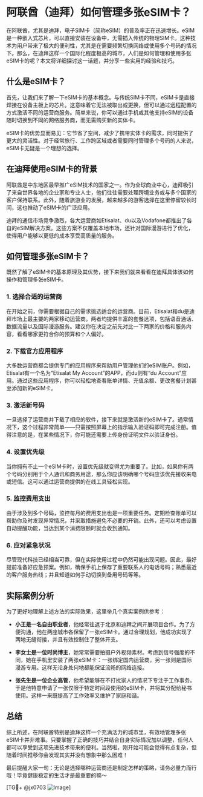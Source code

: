 # 阿联酋（迪拜）如何管理多张eSIM卡？

在阿联酋，尤其是迪拜，电子SIM卡（简称eSIM）的普及率正在迅速增长。eSIM是一种嵌入式芯片，可以直接安装在设备中，无需插入传统的物理SIM卡。这种技术为用户带来了极大的便利性，尤其是在需要频繁切换网络或使用多个号码的情况下。那么，在迪拜这样一个国际化程度极高的城市，人们是如何管理和使用多张eSIM卡的呢？本文将详细探讨这一话题，并分享一些实用的经验和技巧。

## 什么是eSIM卡？

首先，让我们来了解一下eSIM卡的基本概念。与传统SIM卡不同，eSIM卡是直接焊接在设备主板上的芯片。这意味着它无法被取出或更换，但可以通过远程配置的方式激活不同的运营商服务。简单来说，你可以通过手机或其他支持eSIM的设备随时切换到不同的网络服务商，而无需购买新的实体卡。

eSIM卡的优势显而易见：它节省了空间，减少了携带实体卡的需求，同时提供了更大的灵活性。对于经常旅行、工作跨区域或者需要同时管理多个号码的人来说，eSIM卡无疑是一个理想的选择。

## 在迪拜使用eSIM卡的背景

阿联酋是中东地区最早推广eSIM技术的国家之一。作为全球商业中心，迪拜吸引了来自世界各地的企业家和专业人士，他们往往需要处理跨境业务或与多个国家的客户保持联系。此外，随着旅游业的发展，越来越多的游客选择在这里停留较长时间，这也推动了eSIM卡的广泛应用。

迪拜的通信市场竞争激烈，各大运营商如Etisalat、du以及Vodafone都推出了各自的eSIM解决方案。这些方案不仅覆盖本地市场，还针对国际漫游进行了优化，使得用户能够以更低的成本享受高质量的服务。

## 如何管理多张eSIM卡？

既然了解了eSIM卡的基本原理及其优势，接下来我们就来看看在迪拜具体该如何操作和管理多张eSIM卡。

### 1. 选择合适的运营商

在开始之前，你需要根据自己的需求挑选适合的运营商。目前，Etisalat和du是迪拜市场上最主要的两家移动运营商。两者均提供丰富的套餐选项，包括语音通话、数据流量以及国际漫游服务。建议你在决定之前先对比一下两家的价格和服务内容，看看哪家更符合你的预算和个人偏好。

### 2. 下载官方应用程序

大多数运营商都会提供专门的应用程序来帮助用户管理他们的eSIM账户。例如，Etisalat有一个名为“Etisalat My Account”的APP，而du则有“du Account”应用。通过这些应用程序，你可以轻松地查看账单详情、充值余额、更改套餐计划甚至添加新的eSIM卡。

### 3. 激活新号码

一旦选择了运营商并下载了相应的软件，接下来就是激活新的eSIM卡了。通常情况下，这个过程非常简单——只需按照屏幕上的指示输入验证码即可完成注册。值得注意的是，在某些情况下，你可能还需要上传身份证明文件以验证身份。

### 4. 设置优先级

当你拥有不止一个eSIM卡时，设置优先级就变得尤为重要了。比如，如果你有两个号码分别用于个人通讯和商务用途，那么你应该明确哪个号码应该优先接收来电或短信。这可以通过运营商提供的在线工具轻松实现。

### 5. 监控费用支出

由于涉及到多个号码，监控每月的费用支出也是一项重要任务。定期检查账单可以帮助你及时发现异常情况，并采取措施避免不必要的开销。此外，还可以考虑设置自动提醒功能，当达到某个消费限额时就会收到通知。

### 6. 应对紧急状况

尽管现代科技已经相当可靠，但在实际使用过程中仍然可能出现问题。因此，最好提前准备好应急预案。例如，确保手机上保存了重要联系人的电话号码；熟悉最近的客户服务热线；并且知道如何手动切换到备用号码等等。

## 实际案例分析

为了更好地理解上述方法的实际效果，这里举几个真实案例供参考：

- **小王是一名自由职业者**，他经常往返于北京和迪拜之间开展项目合作。为了方便沟通，他在两座城市各保留了一张eSIM卡。通过合理规划，他成功实现了两地无缝衔接，并且有效控制住了整体开支。
  
- **李女士是一位时尚博主**，她常常需要拍摄户外视频素材。考虑到信号强度的不同，她在手机里安装了两张eSIM卡：一张绑定国内运营商，另一张则是国际漫游专用。这样无论身处何地都能保证流畅的网络连接。

- **张先生是一位企业高管**，他希望能够在不打扰家人的情况下专注于工作事务。于是他特意申请了一张仅限于特定时间段使用的eSIM卡，并将其分配给秘书使用。这样一来既提高了工作效率又维护了家庭和谐。

## 总结

综上所述，在阿联酋特别是迪拜这样一个充满活力的城市里，有效地管理多张eSIM卡并非难事。只要掌握了正确的技巧并结合自身实际情况加以调整，任何人都可以享受到这项先进技术带来的便利。当然啦，刚开始可能会觉得有点复杂，但随着时间推移你会发现其实并没有想象中那么困难！

最后提醒大家一句：无论是选择哪种运营商还是制定怎样的策略，请务必量力而行哦！毕竟健康稳定的生活才是最重要的嘛～ 

[TG💪+ @jx0703 ![Image](https://github.com/user-attachments/assets/dbca1d08-cadb-493c-b0ec-ad6f7a83f270)]